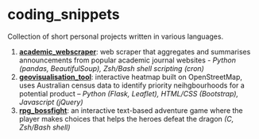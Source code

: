 # coding_snippets
Collection of short personal projects written in various languages.

1. **[academic_webscraper](https://github.com/stanfordblee/coding_snippets/)**: web scraper that aggregates and summarises announcements from popular academic journal websites - *Python (pandas, BeautifulSoup), Zsh/Bash shell scripting (cron)*
2. **[geovisualisation_tool](https://github.com/stanfordblee/coding_snippets/)**: interactive heatmap built on OpenStreetMap, uses Australian census data to identify priority neihgbourhoods for a potential product – *Python (Flask, Leaflet), HTML/CSS (Bootstrap), Javascript (jQuery)*
3. **[rpg_bossfight](https://github.com/stanfordblee/coding_snippets/tree/main/rpg_bossfight)**: an interactive text-based adventure game where the player makes choices that helps the heroes defeat the dragon *(C, Zsh/Bash shell)*
